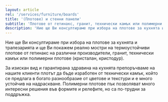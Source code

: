 ```yaml
---
layout: article
rel: '/services/furniture/boards'
title: '(Плотове) и стенни панели'
subtitle: 'Плотове от гетинакс, гранит, технически камък или полимерни'
description: 'Ние ще Ви консултираме при избора на плотове за кухнята и трапезарията и ще Ви покажем реално мостри на термоустойчиви плотове от гетинакс на различни производители, гранит, технически камък или полимерни плотове (кристалан, кристодур)'
---
```

Ние ще Ви консултираме при избора на плотове за кухнята и трапезарията и ще Ви покажем реално мостри на термоустойчиви плотове от гетинакс на различни производители, гранит, технически камък или полимерни плотове (кристалан, кристодур).

За изискан вид и гарантирана здравина на кухнята препоръчваме на нашите клиенти плотът да бъде изработен от технически камък, който се предлага в богато разнообразие от цветове и текстури и е много устойчив на надраскване. Полимерни плотове пък позволяват много интересни решения във формите и релефите, но са по-трудни за поддръжка.